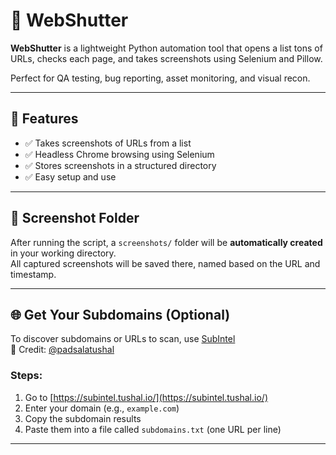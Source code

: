 # 📸 WebShutter

**WebShutter** is a lightweight Python automation tool that opens a list tons of URLs, checks each page, and takes screenshots using Selenium and Pillow.

Perfect for QA testing, bug reporting, asset monitoring, and visual recon.

---

## 🚀 Features

- ✅ Takes screenshots of URLs from a list  
- ✅ Headless Chrome browsing using Selenium  
- ✅ Stores screenshots in a structured directory  
- ✅ Easy setup and use  

---

## 📁 Screenshot Folder

After running the script, a `screenshots/` folder will be **automatically created** in your working directory.  
All captured screenshots will be saved there, named based on the URL and timestamp.

---

## 🌐 Get Your Subdomains (Optional)

To discover subdomains or URLs to scan, use [SubIntel](https://subintel.tushal.io/)  
📌 Credit: [@padsalatushal](https://github.com/padsalatushal)

### Steps:

1. Go to [https://subintel.tushal.io/](https://subintel.tushal.io/)  
2. Enter your domain (e.g., `example.com`)  
3. Copy the subdomain results  
4. Paste them into a file called `subdomains.txt` (one URL per line)

---
